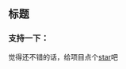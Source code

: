 ## 标题

### 支持一下：

觉得还不错的话，给项目点个[star](<点个[Star](https://github.com/Boom-BO/web_accumulation)支持我一下~>)吧
